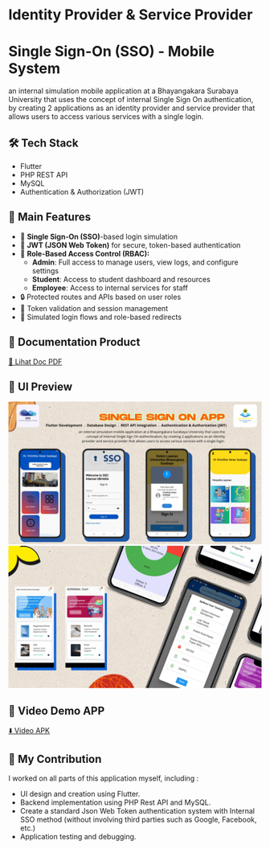 # Identity Provider & Service Provider
# Single Sign-On (SSO) - Mobile System

an internal simulation mobile application at a Bhayangakara Surabaya University that uses the concept of internal Single Sign On authentication, by creating 2 applications as an identity provider and service provider that allows users to access various services with a single login.

## 🛠 Tech Stack
- Flutter
- PHP REST API
- MySQL
- Authentication & Authorization (JWT) 

## 📌 Main Features
- 🔑 **Single Sign-On (SSO)**-based login simulation
- 🔐 **JWT (JSON Web Token)** for secure, token-based authentication
- 👥 **Role-Based Access Control (RBAC):**
  - **Admin**: Full access to manage users, view logs, and configure settings
  - **Student**: Access to student dashboard and resources
  - **Employee**: Access to internal services for staff
- 🔒 Protected routes and APIs based on user roles
- 📄 Token validation and session management
- 🎯 Simulated login flows and role-based redirects

## 📄 Documentation Product
[📘 Lihat Doc PDF](https://drive.google.com/file/d/10BypbXi_PhEctjF5QH1rDNKrbnHad8-C/view?usp=sharing)

## 📱 UI Preview
![UI Screenshot](doct/UI-Mockup1.png)
![UI Screenshot](doct/UI-Mockup2.png)

## 🚀 Video Demo APP
[⬇️ Video APK](https://drive.google.com/file/d/19hk9Umtb1Sjqc30Oc9av9Kxj1iMx1sIn/view?usp=sharing)

## 👤 My Contribution
I worked on all parts of this application myself, including :
- UI design and creation using Flutter.
- Backend implementation using PHP Rest API and MySQL.
- Create a standard Json Web Token authentication system with Internal SSO method (without involving third parties such as Google, Facebook, etc.)
- Application testing and debugging.